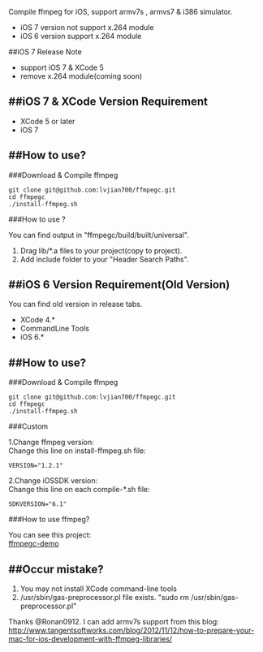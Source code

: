 Compile ffmpeg for iOS, support armv7s , armvs7 & i386 simulator. 

* iOS 7 version not support x.264 module
* iOS 6 version support x.264 module

##iOS 7 Release Note

* support iOS 7 & XCode 5
* remove x.264 module(coming soon)

##iOS 7 & XCode Version Requirement
---

* XCode 5 or later
* iOS 7

##How to use?
---

###Download & Compile ffmpeg

    git clone git@github.com:lvjian700/ffmpegc.git
    cd ffmpegc
    ./install-ffmpeg.sh

###How to use ?

You can find output in "ffmpegc/build/built/universal".	

1. Drag lib/*.a files to your project(copy to project).
2. Add include folder to your "Header Search Paths".	




##iOS 6 Version Requirement(Old Version)
---

You can find old version in release tabs.	

* XCode 4.*
* CommandLine Tools
* iOS 6.*

##How to use?
---

###Download & Compile ffmpeg

    git clone git@github.com:lvjian700/ffmpegc.git
    cd ffmpegc
    ./install-ffmpeg.sh

###Custom

1.Change ffmpeg version:	
Change this line on install-ffmpeg.sh file:	

	VERSION="1.2.1"	

2.Change iOSSDK version:	
Change this line on each compile-*.sh file:	

	SDKVERSION="6.1"	


###How to use ffmpeg?   

You can see this project:  
[ffmpegc-demo](https://github.com/lvjian700/ffmpegc-demo)   


##Occur mistake?
---

1. You may not install XCode command-line tools
2. /usr/sbin/gas-preprocessor.pl file exists. "sudo rm /usr/sbin/gas-preprocessor.pl" 
	

Thanks @Ronan0912. I can add armv7s support from this blog:	
 <http://www.tangentsoftworks.com/blog/2012/11/12/how-to-prepare-your-mac-for-ios-development-with-ffmpeg-libraries/>
 
[x264_1]: http://ffmpeg.org/trac/ffmpeg/wiki/x264EncodingGuide "x264 library"


 

